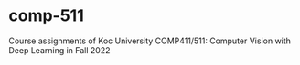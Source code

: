 # comp-511
Course assignments of Koc University COMP411/511: Computer Vision with Deep Learning in Fall 2022
